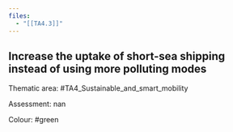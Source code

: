 ```yaml
---
files:
  - "[[TA4.3]]"
---
```

## Increase the uptake of short-sea shipping instead of using more polluting modes

Thematic area: #TA4_Sustainable_and_smart_mobility

Assessment: nan

Colour: #green